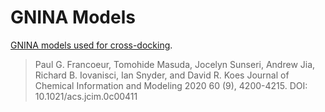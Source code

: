 # GNINA Models

[GNINA models used for cross-docking](https://github.com/gnina/models/tree/master/crossdocked_paper).

> Paul G. Francoeur, Tomohide Masuda, Jocelyn Sunseri, Andrew Jia, Richard B. Iovanisci, Ian Snyder, and David R. Koes
Journal of Chemical Information and Modeling 2020 60 (9), 4200-4215.
DOI: 10.1021/acs.jcim.0c00411
